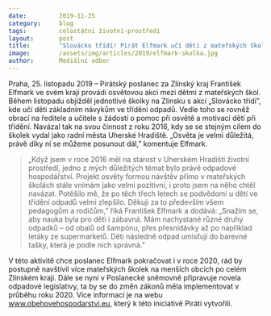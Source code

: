```yaml
---
date:         2019-11-25
category:     blog
tags:         celostátní životní-prostředí 
layout:       post
title:        "Slovácko třídí! Pirát Elfmark učí děti z mateřských škol třídit odpad"
image:        /assets/img/articles/2019/elfmark-skolka.jpg
author:       Mediální odbor
---
```



Praha, 25. listopadu 2019 – Pirátský poslanec za Zlínský kraj František Elfmark ve svém kraji provádí osvětovou akci mezi dětmi z mateřských škol. Během listopadu objížděl jednotlivé školky na Zlínsku s akcí „Slovácko třídí”, kde učí děti základním návykům ve třídění odpadů. Vedle toho se rovněž obrací na ředitele a učitele s žádostí o pomoc při osvětě a motivaci dětí při třídění. Navázal tak na svou činnost z roku 2016, kdy se se stejným cílem do školek vydal jako radní města Uherské Hradiště. „Osvěta je velmi důležitá, právě díky ní se můžeme posunout dál,” komentuje Elfmark. 

> „Když jsem v roce 2016 měl na starost v Uherském Hradišti životní prostředí, jedno z mých důležitých témat bylo právě odpadové hospodářství. Projekt osvěty formou návštěv přímo v mateřských školách stále vnímám jako velmi pozitivní, i proto jsem na něho chtěl navázat. Potěšilo mě, že po těch třech letech se podvědomí u dětí ve třídění odpadů velmi zlepšilo. Děkuji za to především všem pedagogům a rodičům,” říká František Elfmark a dodává: „Snažím se, aby nauka byla pro děti i zábavná. Mám nachystané různé druhy odpadků – od obalů od šampónu, přes přesnídávky až po například letáky ze supermarketů. Děti následně odpad umisťují do barevné tašky, která je podle nich správná.”

V této aktivitě chce poslanec Elfmark pokračovat i v roce 2020, rád by postupně navštívil více mateřských školek na menších obcích po celém Zlínském kraji. Dále se nyní v Poslanecké sněmovně připravuje novela odpadové legislativy, ta by se do změn zákonů měla implementovat v průběhu roku 2020. Více informací je na webu www.obehovehospodarstvi.eu, který k této iniciativě Piráti vytvořili.
